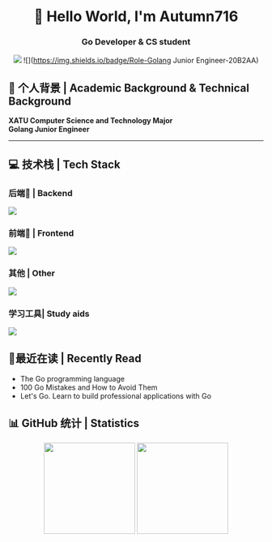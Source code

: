 <div align="center">
  
# 🌟 Hello World, I'm Autumn716
### Go Developer & CS student 
![](https://img.shields.io/badge/Focus-Go_Full_Stack-BE2EDD)
![](https://img.shields.io/badge/Role-Golang Junior Engineer-20B2AA)
</div>

## 🧾 个人背景 | Academic Background & Technical Background

<b>XATU Computer Science and Technology Major</b><br>
<b>Golang Junior Engineer</b><br>
___
## 💻 技术栈 | Tech Stack
### 后端📓 | Backend
<p>
  <div>
    <img src="https://skillicons.dev/icons?i=go,python,c,cpp" />
  </div>
</p>

### 前端📔 | Frontend
<p>
  <div>
    <img src="https://skillicons.dev/icons?i=vue,html,css,js,ts" />
  </div>
</p>

### 其他 | Other 
<p>
  <div>
    <img src="https://skillicons.dev/icons?i=windows,linux,docker,kubernetes,mysql,redis" />
  </div>
</p>

### 学习工具| Study aids
<p>
  <div>
    <img src="https://skillicons.dev/icons?i=obsidian,matlab,visualstudio,vscode,pycharm" />
  </div>
</p>



## 🌱最近在读 | Recently Read
- The Go programming language 
- 100 Go Mistakes and How to Avoid Them   
- Let's Go. Learn to build professional applications with Go

## 📊 GitHub 统计 | Statistics
<div align="center">
  <img height="180em" src="https://github-readme-stats.vercel.app/api?username=Autumn716&show_icons=true&theme=blueberry&include_all_commits=true&count_private=true"/>
  <img height="180em" src="https://github-readme-stats.vercel.app/api/top-langs/?username=Autumn716&layout=compact&langs_count=8&theme=blueberry"/>
</div>


<!--
**Autumn716/Autumn716** is a ✨ _special_ ✨ repository because its `README.md` (this file) appears on your GitHub profile.

Here are some ideas to get you started:

- 🔭 I’m currently working on ...
- 🌱 I’m currently learning ...
- 👯 I’m looking to collaborate on ...
- 🤔 I’m looking for help with ...
- 💬 Ask me about ...
- 📫 How to reach me: ...
- 😄 Pronouns: ...
- ⚡ Fun fact: ...
-->
